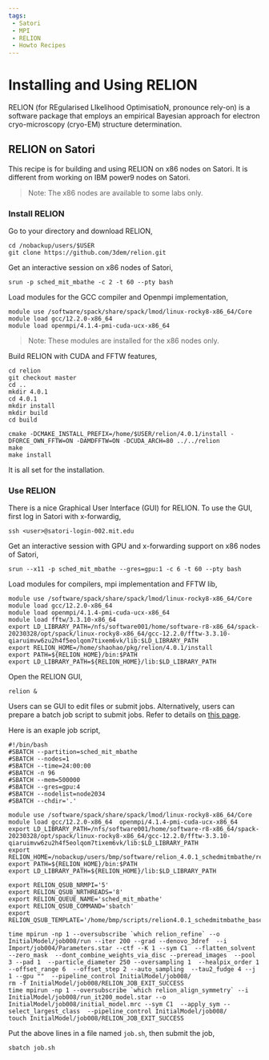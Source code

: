 ```yaml
---
tags:
 - Satori
 - MPI
 - RELION
 - Howto Recipes
---
```


# Installing and Using RELION

RELION (for REgularised LIkelihood OptimisatioN, pronounce rely-on) is a software package that employs an empirical Bayesian approach for electron cryo-microscopy (cryo-EM) structure determination. 

## RELION on Satori 

This recipe is for building and using RELION on x86 nodes on Satori. It is different from working on IBM power9 nodes on Satori. 

> Note: The x86 nodes are available to some labs only. 

### Install RELION

Go to your directory and download RELION,
```
cd /nobackup/users/$USER
git clone https://github.com/3dem/relion.git
```

Get an interactive session on x86 nodes of Satori,
```
srun -p sched_mit_mbathe -c 2 -t 60 --pty bash
```

Load modules for the GCC compiler and Openmpi implementation,  
```
module use /software/spack/share/spack/lmod/linux-rocky8-x86_64/Core
module load gcc/12.2.0-x86_64  
module load openmpi/4.1.4-pmi-cuda-ucx-x86_64 
```

> Note: These modules are installed for the x86 nodes only. 

Build RELION with CUDA and FFTW features,
```
cd relion
git checkout master 
cd ..
mkdir 4.0.1
cd 4.0.1
mkdir install
mkdir build
cd build

cmake -DCMAKE_INSTALL_PREFIX=/home/$USER/relion/4.0.1/install -DFORCE_OWN_FFTW=ON -DAMDFFTW=ON -DCUDA_ARCH=80 ../../relion
make
make install
```

It is all set for the installation.

### Use RELION

There is a nice Graphical User Interface (GUI) for RELION. To use the GUI, first log in Satori with x-forwardig,
```
ssh <user>@satori-login-002.mit.edu
```

Get an interactive session with GPU and x-forwarding support on x86 nodes of Satori,
```
srun --x11 -p sched_mit_mbathe --gres=gpu:1 -c 6 -t 60 --pty bash
```

Load modules for compilers, mpi implementation and FFTW lib, 
```
module use /software/spack/share/spack/lmod/linux-rocky8-x86_64/Core
module load gcc/12.2.0-x86_64  
module load openmpi/4.1.4-pmi-cuda-ucx-x86_64 
module load fftw/3.3.10-x86_64
export LD_LIBRARY_PATH=/nfs/software001/home/software-r8-x86_64/spack-20230328/opt/spack/linux-rocky8-x86_64/gcc-12.2.0/fftw-3.3.10-qiaruimvw6zu2h4f5eolqom7tixem6vk/lib:$LD_LIBRARY_PATH
export RELION_HOME=/home/shaohao/pkg/relion/4.0.1/install
export PATH=${RELION_HOME}/bin:$PATH
export LD_LIBRARY_PATH=${RELION_HOME}/lib:$LD_LIBRARY_PATH
```

Open the RELION GUI, 
```
relion &
```

Users can se GUI to edit files or submit jobs. Alternatively, users can prepare a batch job script to submit jobs. Refer to details on [this page](https://hpc.nih.gov/apps/RELION/index.html).

Here is an exaple job script,
```
#!/bin/bash
#SBATCH --partition=sched_mit_mbathe
#SBATCH --nodes=1
#SBATCH --time=24:00:00
#SBATCH -n 96
#SBATCH --mem=500000
#SBATCH --gres=gpu:4
#SBATCH --nodelist=node2034
#SBATCH --chdir='.'

module use /software/spack/share/spack/lmod/linux-rocky8-x86_64/Core 
module load gcc/12.2.0-x86_64  openmpi/4.1.4-pmi-cuda-ucx-x86_64 
export LD_LIBRARY_PATH=/nfs/software001/home/software-r8-x86_64/spack-20230328/opt/spack/linux-rocky8-x86_64/gcc-12.2.0/fftw-3.3.10-qiaruimvw6zu2h4f5eolqom7tixem6vk/lib:$LD_LIBRARY_PATH
export RELION_HOME=/nobackup/users/bmp/software/relion_4.0.1_schedmitmbathe/relion/build
export PATH=${RELION_HOME}/bin:$PATH
export LD_LIBRARY_PATH=${RELION_HOME}/lib:$LD_LIBRARY_PATH

export RELION_QSUB_NRMPI='5'
export RELION_QSUB_NRTHREADS='8'
export RELION_QUEUE_NAME='sched_mit_mbathe'
export RELION_QSUB_COMMAND='sbatch'
export RELION_QSUB_TEMPLATE='/home/bmp/scripts/relion4.0.1_schedmitmbathe_base.sh'

time mpirun -np 1 --oversubscribe `which relion_refine` --o InitialModel/job008/run --iter 200 --grad --denovo_3dref  --i Import/job004/Parameters.star --ctf --K 1 --sym C1  --flatten_solvent  --zero_mask  --dont_combine_weights_via_disc --preread_images  --pool 3 --pad 1  --particle_diameter 250 --oversampling 1  --healpix_order 1  --offset_range 6  --offset_step 2 --auto_sampling  --tau2_fudge 4 --j 1 --gpu ""  --pipeline_control InitialModel/job008/
rm -f InitialModel/job008/RELION_JOB_EXIT_SUCCESS
time mpirun -np 1 --oversubscribe `which relion_align_symmetry` --i InitialModel/job008/run_it200_model.star --o InitialModel/job008/initial_model.mrc --sym C1  --apply_sym --select_largest_class  --pipeline_control InitialModel/job008/
touch InitialModel/job008/RELION_JOB_EXIT_SUCCESS
```

Put the above lines in a file named `job.sh`, then submit the job,
```
sbatch job.sh
```